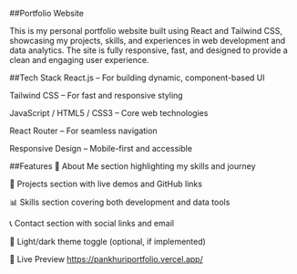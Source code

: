 ##Portfolio Website

This is my personal portfolio website built using React and Tailwind CSS, showcasing my projects, skills, and experiences in web development and data analytics. The site is fully responsive, fast, and designed to provide a clean and engaging user experience.

 ##Tech Stack
React.js – For building dynamic, component-based UI

Tailwind CSS – For fast and responsive styling

JavaScript / HTML5 / CSS3 – Core web technologies

React Router – For seamless navigation

Responsive Design – Mobile-first and accessible

##Features
🧠 About Me section highlighting my skills and journey

💼 Projects section with live demos and GitHub links

📊 Skills section covering both development and data tools

📞 Contact section with social links and email

🌙 Light/dark theme toggle (optional, if implemented)

📸 Live Preview
https://pankhuriportfolio.vercel.app/
